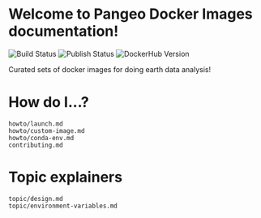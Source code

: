 # Welcome to Pangeo Docker Images documentation!

![Build Status](https://github.com/pangeo-data/pangeo-docker-images/workflows/Build/badge.svg)
![Publish Status](https://github.com/pangeo-data/pangeo-docker-images/workflows/Publish/badge.svg)
![DockerHub Version](https://img.shields.io/docker/v/pangeo/base-image?sort=date)

Curated sets of docker images for doing earth data analysis!

# How do I...?

```{toctree}
howto/launch.md
howto/custom-image.md
howto/conda-env.md
contributing.md
```

# Topic explainers

```{toctree}
topic/design.md
topic/environment-variables.md
```
